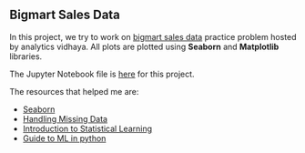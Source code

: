 ## Bigmart Sales Data

In this project, we try to work on [bigmart sales data]((https://datahack.analyticsvidhya.com/contest/practice-problem-big-mart-sales-iii/)) practice problem hosted by analytics vidhaya. All plots are plotted using **Seaborn** and **Matplotlib** libraries. 

The Jupyter Notebook file is [here](https://nbviewer.jupyter.org/github/abishekarun/Bigmart-Sales-Data/blob/master/bigmart_sales.ipynb) for this project.

The resources that helped me are:

+ [Seaborn](https://seaborn.pydata.org/examples/)
+ [Handling Missing Data](https://towardsdatascience.com/the-tale-of-missing-values-in-python-c96beb0e8a9d)
+ [Introduction to Statistical Learning](http://www-bcf.usc.edu/~gareth/ISL/) 
+ [Guide to ML in python](https://medium.freecodecamp.org/the-hitchhikers-guide-to-machine-learning-algorithms-in-python-bfad66adb378)

